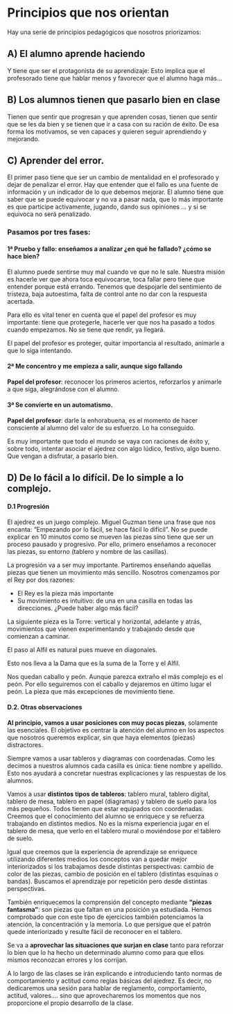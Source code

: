 # Principios que nos orientan

Hay una serie de principios pedagógicos que nosotros priorizamos:

## A) El alumno aprende haciendo

Y tiene que ser el protagonista de su aprendizaje: Esto implica que el profesorado tiene que hablar menos y favorecer que el alumno haga más…

## B) Los alumnos tienen que pasarlo bien en clase

Tienen que sentir que progresan y que aprenden cosas, tienen que sentir que se les da bien y se tienen que ir a casa con su ración de éxito. De esa forma los motivamos, se ven capaces y quieren seguir aprendiendo y mejorando. 

## C) Aprender del error.

El primer paso tiene que ser un cambio de mentalidad en el profesorado y dejar de penalizar el error. Hay que entender que el fallo es una fuente de información y un indicador de lo que debemos mejorar. El alumno tiene que saber que se puede equivocar y no va a pasar nada, que lo más importante es que participe activamente, jugando, dando sus opiniones … y si se equivoca no será penalizado.

### Pasamos por tres fases:

#### 1ª Pruebo y fallo: enseñamos a analizar ¿en qué he fallado? ¿cómo se hace bien?

El alumno puede sentirse muy mal cuando ve que no le sale. Nuestra misión es hacerle ver que ahora toca equivocarse, toca fallar pero tiene que entender porque está errando. Tenemos que despojarle del sentimiento de tristeza, baja autoestima, falta de control ante no dar con la respuesta acertada.

Para ello es vital tener en cuenta que el papel del profesor es muy importante: tiene que protegerle, hacerle ver que nos ha pasado a todos cuando empezamos. No se tiene que rendir, ya llegará.

El papel del profesor es proteger, quitar importancia al resultado, animarle a que lo siga intentando.

#### 2ª Me concentro y me empieza a salir, aunque sigo fallando

**Papel del profesor**: reconocer los primeros aciertos, reforzarlos y animarle a que siga, alegrándose con el alumno.

#### 3ª Se convierte en un automatismo.

**Papel del profesor**: darle la enhorabuena, es el momento de hacer consciente al alumno del valor de su esfuerzo. Lo ha conseguido.

Es muy importante que todo el mundo se vaya con raciones de éxito y, sobre todo, intentar asociar el ajedrez con algo lúdico, festivo, algo bueno. Que vengan a disfrutar, a pasarlo bien.

## D) De lo fácil a lo difícil. De lo simple a lo complejo.

#### D.1 Progresión

El ajedrez es un juego complejo. Miguel Guzman tiene una frase que nos encanta: “Empezando por lo fácil, se hace fácil lo difícil”.  No se puede explicar en 10 minutos como se mueven las piezas sino tiene que ser un proceso pausado y progresivo. Por ello, primero enseñamos a reconocer las piezas,  su entorno (tablero y nombre de las casillas).

La progresión va a ser muy importante. Partiremos enseñando aquellas piezas que tienen un movimiento más sencillo. Nosotros comenzamos por el Rey por dos razones:
* El Rey es la pieza más importante
* Su movimiento es intuitivo: de una en una casilla en todas las direcciones. ¿Puede haber algo más fácil?

La siguiente pieza es la Torre: vertical y horizontal, adelante y atrás, movimientos que vienen experimentando y trabajando desde que comienzan a caminar.

El paso al Alfil es natural pues mueve en diagonales.

Esto nos lleva a la Dama que es la suma de la Torre y el Alfil.

Nos quedan caballo y peón. Aunque parezca extraño el más complejo es el peón. Por ello seguiremos con el caballo y dejaremos en último lugar el peón. La pieza que más excepciones de movimiento tiene.

#### D.2. Otras observaciones

**Al principio, vamos a usar posiciones con muy pocas piezas**, solamente las esenciales. El objetivo es centrar la atención del alumno en los aspectos que nosotros queremos explicar, sin que haya elementos (piezas) distractores.

Siempre vamos a usar tableros y diagramas con coordenadas. Como les decimos a nuestros alumnos cada casilla es única: tiene nombre y apellido. Esto nos ayudará a concretar nuestras explicaciones y las respuestas de los alumnos.

Vamos a usar **distintos tipos de tableros**: tablero mural, tablero digital, tablero de mesa, tablero en papel (diagramas)  y tablero de suelo para los más pequeños. Todos tienen que estar equipados con coordenadas. Creemos que el conocimiento del alumno se enriquece y se refuerza trabajando en distintos medios. No es la misma experiencia jugar en el tablero de mesa, que verlo en el tablero mural o moviéndose por el tablero de suelo.

Igual que creemos que la experiencia de aprendizaje se enriquece utilizando diferentes medios los conceptos van a quedar mejor interiorizados si los trabajamos desde distintas perspectivas: cambio de color de las piezas, cambio de posición en el tablero (distintas esquinas o bandas). Buscamos el aprendizaje por repetición pero desde distintas perspectivas.

También enriquecemos la comprensión del concepto mediante **“piezas fantasma”**: son piezas que faltan en una posición ya estudiada. Hemos comprobado que con este tipo de ejercicios también potenciamos la atención, la concentración y la memoria. Lo que persigue que el patrón quede interiorizado y resulte fácil de reconocer en el tablero.

Se va a **aprovechar las situaciones que surjan en clase** tanto para reforzar lo bien que lo ha hecho un determinado alumno como para que ellos mismos reconozcan errores y los corrijan.

A lo largo de las clases se irán explicando e introduciendo tanto normas de comportamiento y actitud como reglas básicas del ajedrez. Es decir, no dedicaremos una sesión para hablar de reglamento, comportamiento, actitud, valores…. sino que aprovecharemos los momentos que nos proporcione el propio desarrollo de la clase.
